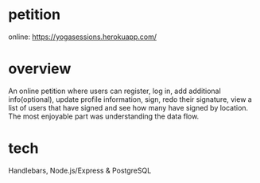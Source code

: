 # petition

online: https://yogasessions.herokuapp.com/

# overview

An online petition where users can register, log in, add additional info(optional), update profile information, sign, redo their signature, view a list of users that have signed and see how many have signed by location.
The most enjoyable part was understanding the data flow.

# tech 

 Handlebars, Node.js/Express & PostgreSQL
